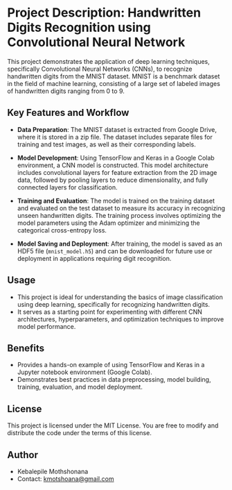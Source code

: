 # Project Description: Handwritten Digits Recognition using Convolutional Neural Network

This project demonstrates the application of deep learning techniques, specifically Convolutional Neural Networks (CNNs), to recognize handwritten digits from the MNIST dataset. MNIST is a benchmark dataset in the field of machine learning, consisting of a large set of labeled images of handwritten digits ranging from 0 to 9.

## Key Features and Workflow

- **Data Preparation**: The MNIST dataset is extracted from Google Drive, where it is stored in a zip file. The dataset includes separate files for training and test images, as well as their corresponding labels.
  
- **Model Development**: Using TensorFlow and Keras in a Google Colab environment, a CNN model is constructed. This model architecture includes convolutional layers for feature extraction from the 2D image data, followed by pooling layers to reduce dimensionality, and fully connected layers for classification.
  
- **Training and Evaluation**: The model is trained on the training dataset and evaluated on the test dataset to measure its accuracy in recognizing unseen handwritten digits. The training process involves optimizing the model parameters using the Adam optimizer and minimizing the categorical cross-entropy loss.

- **Model Saving and Deployment**: After training, the model is saved as an HDF5 file (`mnist_model.h5`) and can be downloaded for future use or deployment in applications requiring digit recognition.

## Usage

- This project is ideal for understanding the basics of image classification using deep learning, specifically for recognizing handwritten digits.
- It serves as a starting point for experimenting with different CNN architectures, hyperparameters, and optimization techniques to improve model performance.

## Benefits

- Provides a hands-on example of using TensorFlow and Keras in a Jupyter notebook environment (Google Colab).
- Demonstrates best practices in data preprocessing, model building, training, evaluation, and model deployment.

## License

This project is licensed under the MIT License. You are free to modify and distribute the code under the terms of this license.

## Author

- Kebalepile Mothshonana
- Contact: kmotshoana@gmail.com
